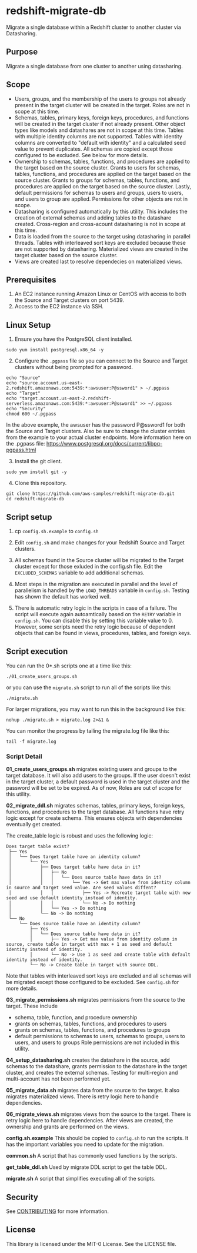 # redshift-migrate-db
Migrate a single database within a Redshift cluster to another cluster via Datasharing.

## Purpose
Migrate a single database from one cluster to another using datasharing. 

## Scope
- Users, groups, and the membership of the users to groups not already present in the target cluster will be created in the target. Roles are not in scope at this time.
- Schemas, tables, primary keys, foreign keys, procedures, and functions will be created in the target cluster if not already present. Other object types like models and datashares are not in scope at this time. Tables with multiple identity columns are not supported. Tables with identity columns are converted to "default with identity" and a calculated seed value to prevent duplicates. All schemas are copied except those configured to be excluded. See below for more details.
- Ownership to schemas, tables, functions, and procedures are applied to the target based on the source cluster. Grants to users for schemas, tables, functions, and procedures are applied on the target based on the source cluster. Grants to groups for schemas, tables, functions, and procedures are applied on the target based on the source cluster. Lastly, default permissions for schemas to users and groups, users to users, and users to group are applied. Permissions for other objects are not in scope.
- Datasharing is configured automatically by this utility. This includes the creation of external schemas and adding tables to the datashare created. Cross-region and cross-acount datasharing is not in scope at this time.
- Data is loaded from the source to the target using datasharing in parallel threads. Tables with interleaved sort keys are excluded because these are not supported by datasharing. Materialized views are created in the target cluster based on the source cluster.
- Views are created last to resolve dependecies on materialized views.

## Prerequisites
1. An EC2 instance running Amazon Linux or CentOS with access to both the Source and Target clusters on port 5439.
2. Access to the EC2 instance via SSH.

## Linux Setup
1. Ensure you have the PostgreSQL client installed.

`sudo yum install postgresql.x86_64 -y`

2. Configure the `.pgpass` file so you can connect to the Source and Target clusters without being prompted for a password.

```
echo "Source"
echo "source.account.us-east-2.redshift.amazonaws.com:5439:*:awsuser:P@ssword1" > ~/.pgpass
echo "Target"
echo "target.account.us-east-2.redshift-serverless.amazonaws.com:5439:*:awsuser:P@ssword1" >> ~/.pgpass
echo "Security"
chmod 600 ~/.pgpass
```

In the above example, the awsuser has the password P@ssword1 for both the Source and Target clusters. Also be sure to change the cluster entries from the example to your actual cluster endpoints.  More information here on the .pgpass file: https://www.postgresql.org/docs/current/libpq-pgpass.html


3. Install the git client.

`sudo yum install git -y`

4. Clone this repository.

```
git clone https://github.com/aws-samples/redshift-migrate-db.git
cd redshift-migrate-db
```

## Script setup
1. cp `config.sh.example` to `config.sh`

2. Edit `config.sh` and make changes for your Redshift Source and Target clusters.

3. All schemas found in the Source cluster will be migrated to the Target cluster except for those exluded in the config.sh file. Edit the `EXCLUDED_SCHEMAS` variable to add additional schemas.

4. Most steps in the migration are executed in parallel and the level of parallelism is handled by the `LOAD_THREADS` variable in `config.sh`. Testing has shown the default has worked well.

5. There is automatic retry logic in the scripts in case of a failure. The script will execute again autoamtically based on the `RETRY` variable in `config.sh`. You can disable this by setting this variable value to 0. However, some scripts need the retry logic because of dependent objects that can be found in views, procedures, tables, and foreign keys. 

## Script execution
You can run the 0*.sh scripts one at a time like this:

`./01_create_users_groups.sh`

or you can use the `migrate.sh` script to run all of the scripts like this:

`./migrate.sh`

For larger migrations, you may want to run this in the background like this:

`nohup ./migrate.sh > migrate.log 2>&1 &`

You can monitor the progress by tailing the migrate.log file like this:

`tail -f migrate.log`


### Script Detail
**01_create_users_groups.sh** migrates existing users and groups to the target database. It will also add users to the groups. If the user doesn't exist in the target cluster, a default password is used in the target cluster and the password will be set to be expired. As of now, Roles are out of scope for this utility.

**02_migrate_ddl.sh** migrates schemas, tables, primary keys, foreign keys, functions, and procedures to the target database. All functions have retry logic except for create schema. This ensures objects with dependencies eventually get created.

The create_table logic is robust and uses the following logic:

```
Does target table exist? 
 ├── Yes
 │   └── Does target table have an identity column?
 │       └── Yes
 │           ├── Does target table have data in it?
 │           │   ├── No
 │           │   │   └── Does source table have data in it?
 │           │   │       └── Yes -> Get max value from identity column in source and target seed value. Are seed values diffent?
 │           │   │           ├── Yes -> Recreate target table with new seed and use default identity instead of identity.
 │           │   │           └── No -> Do nothing
 │           │   └── Yes -> Do nothing
 │           └── No -> Do nothing
 └── No
     └── Does source table have an identity column? 
         ├── Yes
         │   └── Does source table have data in it?
         │       ├── Yes -> Get max value from identity column in source, create table in target with max + 1 as seed and default identity instead of identity.
         │       └── No -> Use 1 as seed and create table with default identity instead of identity.
         └── No -> Create table in target with source DDL.
```

Note that tables with interleaved sort keys are excluded and all schemas will be migrated except those configured to be excluded. See `config.sh` for more details.

**03_migrate_permissions.sh** migrates permissions from the source to the target. These include 
- schema, table, function, and procedure ownership
- grants on schemas, tables, functions, and procedures to users
- grants on schemas, tables, functions, and procedures to groups
- default permissions to schemas to users, schemas to groups, users to users, and users to groups
Role permissions are not included in this utility.

**04_setup_datasharing.sh** creates the datashare in the source, add schemas to the datashare, grants permission to the datashare in the target cluster, and creates the external schemas. Testing for multi-region and multi-account has not been performed yet.

**05_migrate_data.sh** migrates data from the source to the target. It also migrates materialized views. There is retry logic here to handle dependencies.

**06_migrate_views.sh** migrates views from the source to the target. There is retry logic here to handle dependencies. After views are created, the ownership and grants are performed on the views.

**config.sh.example** This should be copied to `config.sh` to run the scripts. It has the important variables you need to update for the migration.

**common.sh** A script that has commonly used functions by the scripts.

**get_table_ddl.sh** Used by migrate DDL script to get the table DDL.

**migrate.sh** A script that simplifies executing all of the scripts. 

## Security

See [CONTRIBUTING](CONTRIBUTING.md#security-issue-notifications) for more information.

## License

This library is licensed under the MIT-0 License. See the LICENSE file.
